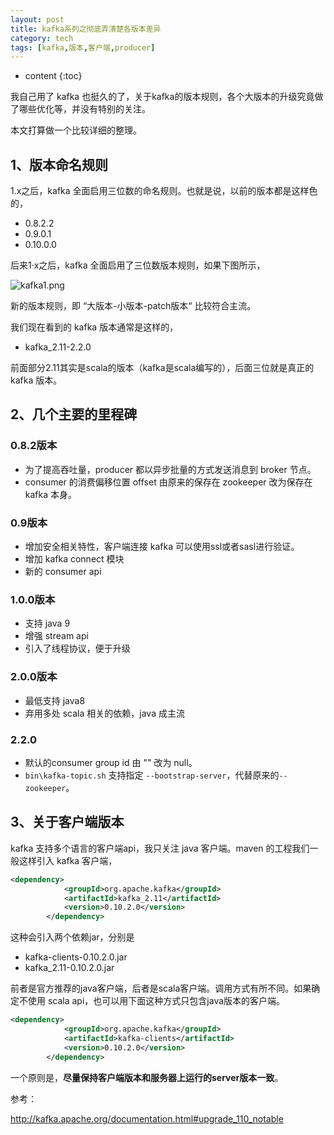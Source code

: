 ```yaml
---
layout: post
title: kafka系列之彻底弄清楚各版本差异
category: tech
tags: [kafka,版本,客户端,producer]
---
```


* content
{:toc}

我自己用了 kafka 也挺久的了，关于kafka的版本规则，各个大版本的升级究竟做了哪些优化等，并没有特别的关注。

本文打算做一个比较详细的整理。

## 1、版本命名规则

1.x之后，kafka 全面启用三位数的命名规则。也就是说，以前的版本都是这样色的，

* 0.8.2.2
* 0.9.0.1
* 0.10.0.0

后来1·x之后，kafka 全面启用了三位数版本规则，如果下图所示，

![kafka1.png](http://note.youdao.com/yws/res/21709/WEBRESOURCE6d074349f9c5eb438c84ae8ba868fd24)

新的版本规则，即 “大版本-小版本-patch版本“ 比较符合主流。

我们现在看到的 kafka 版本通常是这样的，
* kafka_2.11-2.2.0

前面部分2.11其实是scala的版本（kafka是scala编写的），后面三位就是真正的 kafka 版本。


## 2、几个主要的里程碑

### 0.8.2版本
* 为了提高吞吐量，producer 都以异步批量的方式发送消息到 broker 节点。
* consumer 的消费偏移位置 offset 由原来的保存在 zookeeper 改为保存在 kafka 本身。

### 0.9版本
* 增加安全相关特性，客户端连接 kafka 可以使用ssl或者sasl进行验证。
* 增加 kafka connect 模块
* 新的 consumer api 

### 1.0.0版本
* 支持 java 9
* 增强 stream api
* 引入了线程协议，便于升级

### 2.0.0版本
* 最低支持 java8
* 弃用多处 scala 相关的依赖，java 成主流

### 2.2.0
* 默认的consumer group id 由 "" 改为 null。
* `bin\kafka-topic.sh` 支持指定 `--bootstrap-server`，代替原来的`--zookeeper`。


## 3、关于客户端版本

kafka 支持多个语言的客户端api，我只关注 java 客户端。maven 的工程我们一般这样引入 kafka 客户端，

```xml
<dependency>
            <groupId>org.apache.kafka</groupId>
            <artifactId>kafka_2.11</artifactId>
            <version>0.10.2.0</version>
        </dependency>
```

这种会引入两个依赖jar，分别是
* kafka-clients-0.10.2.0.jar
* kafka_2.11-0.10.2.0.jar

前者是官方推荐的java客户端，后者是scala客户端。调用方式有所不同。如果确定不使用 scala api，也可以用下面这种方式只包含java版本的客户端。
```xml
<dependency>
            <groupId>org.apache.kafka</groupId>
            <artifactId>kafka-clients</artifactId>
            <version>0.10.2.0</version>
        </dependency>
```


一个原则是，**尽量保持客户端版本和服务器上运行的server版本一致**。

参考：

http://kafka.apache.org/documentation.html#upgrade_110_notable

